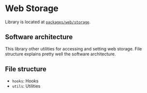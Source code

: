 # Web Storage

Library is located at [`packages/web/storage`](../../../../packages/web/storage).

## Software architecture

This library other utilities for accessing and setting web storage. File structure explains pretty well the software
architecture.

## File structure

- `hooks`: Hooks
- `utils`: Utilities
